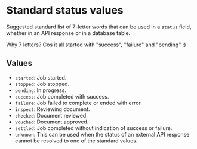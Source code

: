 # Standard status values

Suggested standard list of 7-letter words that can be used in a `status` field,
whether in an API response or in a database table.

Why 7 letters? Cos it all started with "success", "failure" and "pending" :)

## Values
- `started`: Job started.
- `stopped`: Job stopped.
- `pending`: In progress.
- `success`: Job completed with success.
- `failure`: Job failed to complete or ended with error.
- `inspect`: Reviewing document.
- `checked`: Document reviewed.
- `vouched`: Document approved.
- `settled`: Job completed without indication of success or failure.
- `unknown`: This can be used when the status of an external API response cannot
  be resolved to one of the standard values.
